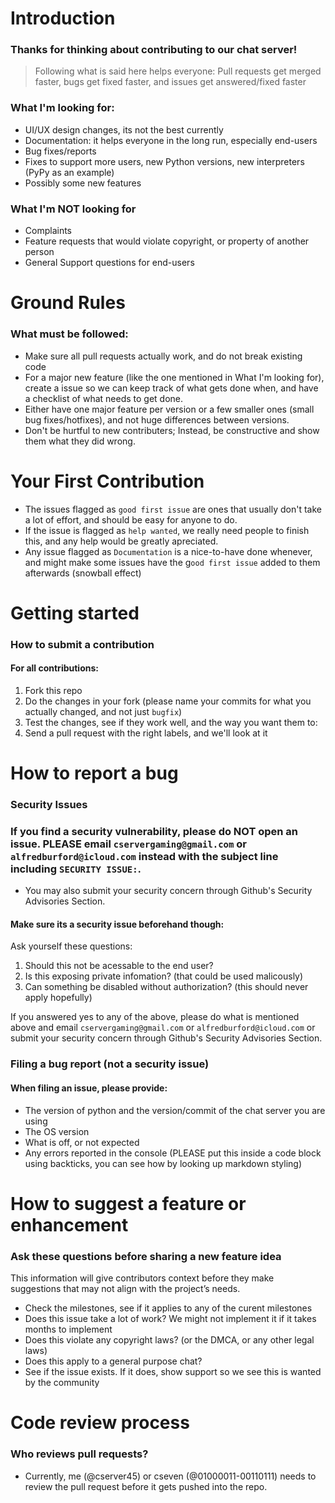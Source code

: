 # Introduction

### Thanks for thinking about contributing to our chat server!

> Following what is said here helps everyone: Pull requests get merged faster, bugs get fixed faster, and issues get answered/fixed faster

### What I'm looking for:

- UI/UX design changes, its not the best currently
- Documentation: it helps everyone in the long run, especially end-users
- Bug fixes/reports
- Fixes to support more users, new Python versions, new interpreters (PyPy as an example)
- Possibly some new features

### What I'm NOT looking for

- Complaints
- Feature requests that would violate copyright, or property of another person
- General Support questions for end-users

# Ground Rules
### What must be followed:

- Make sure all pull requests actually work, and do not break existing code
- For a major new feature (like the one mentioned in What I'm looking for), create a issue so we can keep track of what gets done when, and have a checklist of what needs to get done.
- Either have one major feature per version or a few smaller ones (small bug fixes/hotfixes), and not huge differences between versions.
- Don't be hurtful to new contributers; Instead, be constructive and show them what they did wrong.

# Your First Contribution

- The issues flagged as `good first issue` are ones that usually don't take a lot of effort, and should be easy for anyone to do.
- If the issue is flagged as `help wanted`, we really need people to finish this, and any help would be greatly apreciated.
- Any issue flagged as `Documentation` is a nice-to-have done whenever, and might make some issues have the g`ood first issue` added to them afterwards (snowball effect)

# Getting started
### How to submit a contribution
#### For all contributions:

1. Fork this repo
2. Do the changes in your fork (please name your commits for what you actually changed, and not just `bugfix`)
3. Test the changes, see if they work well, and the way you want them to:
4. Send a pull request with the right labels, and we'll look at it

# How to report a bug
### Security Issues

### If you find a security vulnerability, please do NOT open an issue. PLEASE email `cservergaming@gmail.com` or `alfredburford@icloud.com` instead with the subject line including `SECURITY ISSUE:`.
- You may also submit your security concern through Github's Security Advisories Section.

#### Make sure its a security issue beforehand though:

 Ask yourself these questions:
1. Should this not be acessable to the end user?
2. Is this exposing private infomation? (that could be used malicously)
3. Can something be disabled without authorization? (this should never apply hopefully)

If you answered yes to any of the above, please do what is mentioned above and email `cservergaming@gmail.com` or `alfredburford@icloud.com` or submit your security concern through Github's Security Advisories Section.

### Filing a bug report (not a security issue)

#### When filing an issue, please provide:

- The version of python and the version/commit of the chat server you are using
- The OS version
- What is off, or not expected
- Any errors reported in the console (PLEASE put this inside a code block using backticks, you can see how by looking up markdown styling)

# How to suggest a feature or enhancement
### Ask these questions before sharing a new feature idea
This information will give contributors context before they make suggestions that may not align with the project’s needs.

- Check the milestones, see if it applies to any of the curent milestones
- Does this issue take a lot of work? We might not implement it if it takes months to implement
- Does this violate any copyright laws? (or the DMCA, or any other legal laws)
- Does this apply to a general purpose chat?
- See if the issue exists. If it does, show support so we see this is wanted by the community

# Code review process
### Who reviews pull requests?

- Currently, me (@cserver45) or cseven (@01000011-00110111) needs to review the pull request before it gets pushed into the repo.

